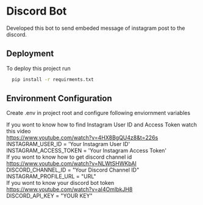 # Discord Bot
Developed this bot to send embeded message of instagram post to the discord.                                                                            
## Deployment
To deploy this project run                                                                                                                              
```bash
  pip install -r requirments.txt
```                                                                                                                                                     
## Environment Configuration
Create .env in project root and configure following enviornment variables

If you wont to know how to find Instagram User ID and Access Token watch this video                                                                       
https://www.youtube.com/watch?v=4HX8BgQU4z8&t=226s                                                                                                       
INSTAGRAM_USER_ID = 'Your Instagram User ID'                                                                                                             
INSTAGRAM_ACCESS_TOKEN = 'Your Instagram Access Token'                                                                                                    
If you wont to know how to get discord channel id                                                                                                        
https://www.youtube.com/watch?v=NLWtSHWKbAI                                                                                                                      
DISCORD_CHANNEL_ID = "Your Discord Channel ID"                                                                                                            
INSTAGRAM_PROFILE_URL = "URL"                                                                                                                            
If you wont to know your discord bot token                                                                                                             
https://www.youtube.com/watch?v=aI4OmIbkJH8                                                                                                           
DISCORD_API_KEY = "YOUR KEY"
